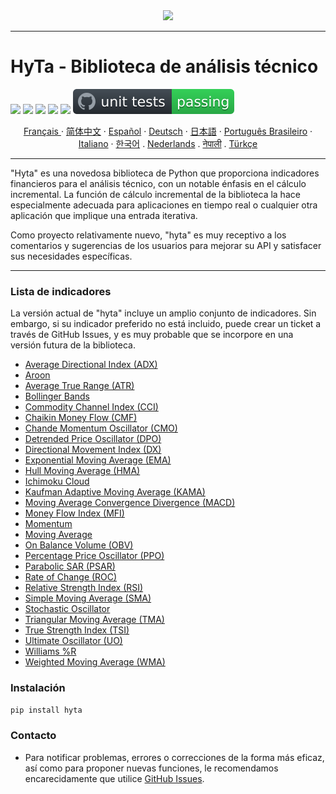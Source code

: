 <div align="center">
  <img src=https://avatars.githubusercontent.com/u/113800422?s=200&v=4"><br>
</div>

-----------------
# HyTa - Biblioteca de análisis técnico

![](https://img.shields.io/badge/python-3.8-blue.svg) ![](https://img.shields.io/badge/python-3.9-blue.svg) ![](https://img.shields.io/badge/python-3.10-blue.svg) ![](https://img.shields.io/badge/python-3.11-blue.svg) ![](https://img.shields.io/badge/pypy-3-blue.svg) ![unit tests](https://github.com/Hypance/HypanceDataAnalysis/blob/read.me/readme_docs/unittest.svg) 



<p align="center">
    <a href="/readme_docs/readme_fr.md">Français </a>
    ·
    <a href="/readme_docs/readme_cn.md">简体中文</a>
    ·
    <a href="/readme_docs/readme_es.md">Español</a>
    ·
    <a href="/readme_docs/readme_de.md">Deutsch</a>
    ·
    <a href="/readme_docs/readme_ja.md">日本語</a>
    ·
    <a href="/readme_docs/readme_pt-BR.md">Português Brasileiro</a>
    ·
    <a href="/readme_docs/readme_it.md">Italiano</a>
    ·
    <a href="/readme_docs/readme_kr.md">한국어</a>
    .
    <a href="/readme_docs/readme_nl.md">Nederlands</a>
    .
    <a href="/readme_docs/readme_np.md">नेपाली</a>
    .
    <a href="/readme_docs/readme_tr.md">Türkçe</a>
  </p>

-----------------

"Hyta" es una novedosa biblioteca de Python que proporciona indicadores financieros para el análisis técnico, con un notable énfasis en el cálculo incremental. La función de cálculo incremental de la biblioteca la hace especialmente adecuada para aplicaciones en tiempo real o cualquier otra aplicación que implique una entrada iterativa.

Como proyecto relativamente nuevo, "hyta" es muy receptivo a los comentarios y sugerencias de los usuarios para mejorar su API y satisfacer sus necesidades específicas.

---

### Lista de indicadores

La versión actual de "hyta" incluye un amplio conjunto de indicadores. Sin embargo, si su indicador preferido no está incluido, puede crear un ticket a través de GitHub Issues, y es muy probable que se incorpore en una versión futura de la biblioteca.

- [Average Directional Index (ADX)](https://github.com/Hypance/HypanceDataAnalysis/blob/main/hyta/adx.py)
- [Aroon](https://github.com/Hypance/HypanceDataAnalysis/blob/main/hyta/aroon.py)
- [Average True Range (ATR)](https://github.com/Hypance/HypanceDataAnalysis/blob/main/hyta/atr.py)
- [Bollinger Bands](https://github.com/Hypance/HypanceDataAnalysis/blob/main/hyta/bollinger.py)
- [Commodity Channel Index (CCI)](https://github.com/Hypance/HypanceDataAnalysis/blob/main/hyta/cci.py)
- [Chaikin Money Flow (CMF)](https://github.com/Hypance/HypanceDataAnalysis/blob/main/hyta/cmf.py)
- [Chande Momentum Oscillator (CMO)](https://github.com/Hypance/HypanceDataAnalysis/blob/main/hyta/cmo.py)
- [Detrended Price Oscillator (DPO)](https://github.com/Hypance/HypanceDataAnalysis/blob/main/hyta/dpo.py)
- [Directional Movement Index (DX)](https://github.com/Hypance/HypanceDataAnalysis/blob/main/hyta/dx.py)
- [Exponential Moving Average (EMA)](https://github.com/Hypance/HypanceDataAnalysis/blob/main/hyta/ema.py)
- [Hull Moving Average (HMA)](https://github.com/Hypance/HypanceDataAnalysis/blob/main/hyta/hma.py)
- [Ichimoku Cloud](https://github.com/Hypance/HypanceDataAnalysis/blob/main/hyta/ichimoku_cloud.py)
- [Kaufman Adaptive Moving Average (KAMA)](https://github.com/Hypance/HypanceDataAnalysis/blob/main/hyta/kama.py)
- [Moving Average Convergence Divergence (MACD)](https://github.com/Hypance/HypanceDataAnalysis/blob/main/hyta/macd.py)
- [Money Flow Index (MFI)](https://github.com/Hypance/HypanceDataAnalysis/blob/main/hyta/mfi.py)
- [Momentum](https://github.com/Hypance/HypanceDataAnalysis/blob/main/hyta/momentum.py)
- [Moving Average](https://github.com/Hypance/HypanceDataAnalysis/blob/main/hyta/movingaverage.py)
- [On Balance Volume (OBV)](https://github.com/Hypance/HypanceDataAnalysis/blob/main/hyta/on_balance_volume.py)
- [Percentage Price Oscillator (PPO)](https://github.com/Hypance/HypanceDataAnalysis/blob/main/hyta/ppo.py)
- [Parabolic SAR (PSAR)](https://github.com/Hypance/HypanceDataAnalysis/blob/main/hyta/psar.py)
- [Rate of Change (ROC)](https://github.com/Hypance/HypanceDataAnalysis/blob/main/hyta/roc.py)
- [Relative Strength Index (RSI)](https://github.com/Hypance/HypanceDataAnalysis/blob/main/hyta/rsi.py)
- [Simple Moving Average (SMA)](https://github.com/Hypance/HypanceDataAnalysis/blob/main/hyta/SMA.py)
- [Stochastic Oscillator](https://github.com/Hypance/HypanceDataAnalysis/blob/main/hyta/Stochastic_Oscillator.py)
- [Triangular Moving Average (TMA)](https://github.com/Hypance/HypanceDataAnalysis/blob/main/hyta/tma.py)
- [True Strength Index (TSI)](https://github.com/Hypance/HypanceDataAnalysis/blob/main/hyta/tsi.py)
- [Ultimate Oscillator (UO)](https://github.com/Hypance/HypanceDataAnalysis/blob/main/hyta/uo.py)
- [Williams %R](https://github.com/Hypance/HypanceDataAnalysis/blob/main/hyta/williams_r.py)
- [Weighted Moving Average (WMA)](https://github.com/Hypance/HypanceDataAnalysis/blob/main/hyta/wma.py)



### Instalación
```bash
pip install hyta
```

### Contacto

- Para notificar problemas, errores o correcciones de la forma más eficaz, así como para proponer nuevas funciones, le recomendamos encarecidamente que utilice [GitHub Issues](https://github.com/Hypance/HypanceDataAnalysis/issues).